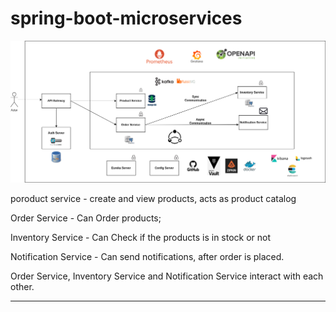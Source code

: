 
# spring-boot-microservices
![microservice-diagram](https://github.com/BennyLudacrys/store-managment-springBoot-maven/blob/main/store-microservise.drawio.png?raw=true)



poroduct service - create and view products, acts as product catalog

Order Service - Can Order products;

Inventory Service - Can Check if the products is in stock or not 

Notification Service - Can send notifications, after order is placed.

Order Service, Inventory Service and Notification Service interact with each other.

*******************************************************
